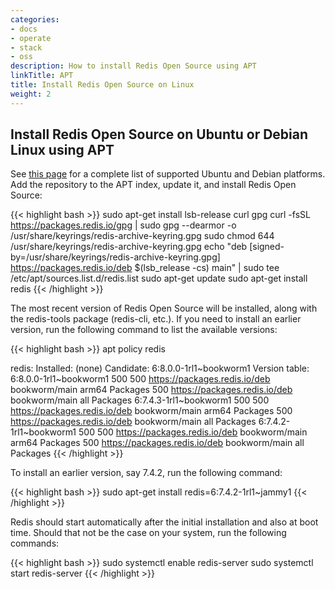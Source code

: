 ```yaml
---
categories:
- docs
- operate
- stack
- oss
description: How to install Redis Open Source using APT
linkTitle: APT
title: Install Redis Open Source on Linux
weight: 2
---
```


## Install Redis Open Source on Ubuntu or Debian Linux using APT

See [this page](https://redis.io/downloads/#redis-stack-downloads) for a complete list of supported Ubuntu and Debian platforms.
Add the repository to the APT index, update it, and install Redis Open Source:

{{< highlight bash >}}
sudo apt-get install lsb-release curl gpg
curl -fsSL https://packages.redis.io/gpg | sudo gpg --dearmor -o /usr/share/keyrings/redis-archive-keyring.gpg
sudo chmod 644 /usr/share/keyrings/redis-archive-keyring.gpg
echo "deb [signed-by=/usr/share/keyrings/redis-archive-keyring.gpg] https://packages.redis.io/deb $(lsb_release -cs) main" | sudo tee /etc/apt/sources.list.d/redis.list
sudo apt-get update
sudo apt-get install redis
{{< /highlight >}}

The most recent version of Redis Open Source will be installed, along with the redis-tools package (redis-cli, etc.).
If you need to install an earlier version, run the following command to list the available versions:

{{< highlight bash >}}
apt policy redis

redis:
  Installed: (none)
  Candidate: 6:8.0.0-1rl1~bookworm1
  Version table:
     6:8.0.0-1rl1~bookworm1 500
        500 https://packages.redis.io/deb bookworm/main arm64 Packages
        500 https://packages.redis.io/deb bookworm/main all Packages
     6:7.4.3-1rl1~bookworm1 500
        500 https://packages.redis.io/deb bookworm/main arm64 Packages
        500 https://packages.redis.io/deb bookworm/main all Packages
     6:7.4.2-1rl1~bookworm1 500
        500 https://packages.redis.io/deb bookworm/main arm64 Packages
        500 https://packages.redis.io/deb bookworm/main all Packages
{{< /highlight >}}

To install an earlier version, say 7.4.2, run the following command:

{{< highlight bash >}}
sudo apt-get install redis=6:7.4.2-1rl1~jammy1
{{< /highlight >}}

Redis should start automatically after the initial installation and also at boot time.
Should that not be the case on your system, run the following commands:

{{< highlight bash >}}
sudo systemctl enable redis-server
sudo systemctl start redis-server
{{< /highlight >}}
